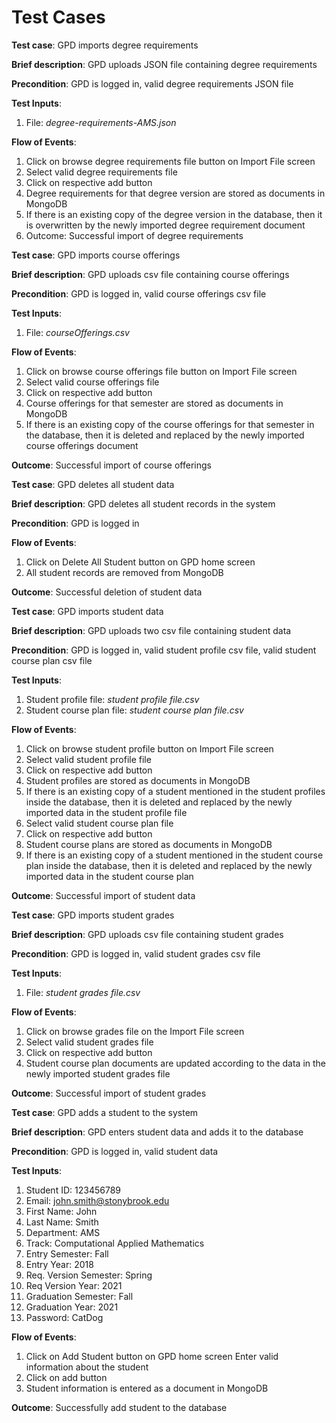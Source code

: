 # Test Cases

**Test case**: GPD imports degree requirements

**Brief description**: GPD uploads JSON file containing degree requirements

**Precondition**: GPD is logged in, valid degree requirements JSON file

**Test Inputs**: 
1. File: *degree-requirements-AMS.json*

**Flow of Events**: 
1. Click on browse degree requirements file button on Import File screen
2. Select valid degree requirements file
3. Click on respective add button
4. Degree requirements for that degree version are stored as documents in MongoDB
5. If there is an existing copy of the degree version in the database, then it is overwritten by the newly imported degree requirement document
6. Outcome: Successful import of degree requirements

**Test case**: GPD imports course offerings

**Brief description**: GPD uploads csv file containing course offerings

**Precondition**: GPD is logged in, valid course offerings csv file

**Test Inputs**: 
1. File: *courseOfferings.csv*

**Flow of Events**:

1. Click on browse course offerings file button on Import File screen
2. Select valid course offerings file
3. Click on respective add button
4. Course offerings for that semester are stored as documents in MongoDB
5. If there is an existing copy of the course offerings for that semester in the database, then it is deleted and replaced by the newly imported course offerings document

**Outcome**: Successful import of course offerings

**Test case**: GPD deletes all student data

**Brief description**: GPD deletes all student records in the system

**Precondition**: GPD is logged in

**Flow of Events**:

1. Click on Delete All Student button on GPD home screen
2. All student records are removed from MongoDB

**Outcome**: Successful deletion of student data

**Test case**: GPD imports student data 

**Brief description**: GPD uploads two csv file containing student data

**Precondition**: GPD is logged in, valid student profile csv file, valid student course plan csv file

**Test Inputs**: 
1. Student profile file: *student profile file.csv*
2. Student course plan file: *student course plan file.csv*

**Flow of Events**: 
1. Click on browse student profile button on Import File screen
2. Select valid student profile file
3. Click on respective add button
4. Student profiles are stored as documents in MongoDB
5. If there is an existing copy of a student mentioned in the student profiles inside the database, then it is deleted and replaced by the newly imported data in the student profile file
6. Select valid student course plan file
7. Click on respective add button
8. Student course plans are stored as documents in MongoDB
9. If there is an existing copy of a student mentioned in the student course plan inside the database, then it is deleted and replaced by the newly imported data in the student course plan

**Outcome**: Successful import of student data

**Test case**: GPD imports student grades

**Brief description**: GPD uploads csv file containing student grades

**Precondition**: GPD is logged in, valid student grades csv file

**Test Inputs**: 

1. File: *student grades file.csv*

**Flow of Events**:

1. Click on browse grades file on the Import File screen
2. Select valid student grades file
3. Click on respective add button
4. Student course plan documents are updated according to the data in the newly imported student grades file

**Outcome**: Successful import of student grades

**Test case**: GPD adds a student to the system

**Brief description**: GPD enters student data and adds it to the database

**Precondition**: GPD is logged in, valid student data

**Test Inputs**: 

1. Student ID: 123456789
2. Email: john.smith@stonybrook.edu
3. First Name: John
4. Last Name: Smith
5. Department: AMS
6. Track: Computational Applied Mathematics
7. Entry Semester: Fall
8. Entry Year: 2018
9. Req. Version Semester: Spring
10. Req Version Year: 2021
11. Graduation Semester: Fall
12. Graduation Year: 2021
13. Password: CatDog

**Flow of Events**: 
1. Click on Add Student button on GPD home screen
Enter valid information about the student
2. Click on add button
3. Student information is entered as a document in MongoDB

**Outcome**: Successfully add student to the database
